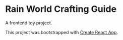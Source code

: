 # Rain World Crafting Guide

A frontend toy project.

This project was bootstrapped with [Create React App](https://github.com/facebook/create-react-app).
